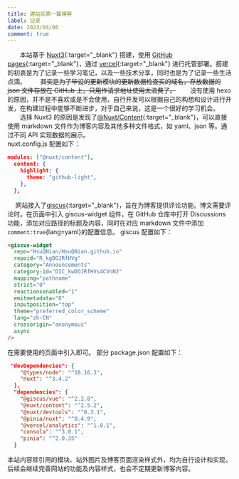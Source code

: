 ```yaml
---
title: 建站后第一篇博客
label: 记录
date: 2023/04/06
comment: true
---
```


&emsp;&emsp;本站基于 [Nuxt3](https://nuxt.com){:target="\_blank"} 搭建，使用 [GitHub pages](https://pages.github.com){:target="\_blank"}，通过 [vercel](https://vercel.com){:target="\_blank"} 进行托管部署。搭建的初衷是为了记录一些学习笔记，以及一些技术分享，同时也是为了记录一些生活点滴。
&emsp;&emsp;~~其实是为了毕设的更新模块的更新数据检查买的域名，存放数据的 json 文件存放在 GitHub 上，只用作请求地址使用太浪费了。~~
&emsp;&emsp;没有使用 hexo 的原因，并不是不喜欢或是不会使用，自行开发可以根据自己的构想和设计进行开发，在构建过程中能够不断进步，对于自己来说，这是一个很好的学习机会。
&emsp;&emsp;选择 Nuxt3 的原因是发现了[@Nuxt/Content](https://content.nuxtjs.org){:target="\_blank"}，可以直接使用 markdown 文件作为博客内容及其他多种文件格式，如 yaml、json 等。通过不同 API 实现数据的展示。  
nuxt.config.js 配置如下：

```json
modules: ["@nuxt/content"],
  content: {
    highlight: {
      theme: "github-light",
    },
  },
```

&emsp;
网站接入了[giscus](https://giscus.app/zh-CN){:target="\_blank"}，旨在为博客提供评论功能。博文需要评论时。在页面中引入 giscus-widget 组件，在 GitHub 仓库中打开 Discussions 功能，添加对应路径的标题及内容，同时在对应 markdown 文件中添加`comment:true`{lang=yaml}的配置信息。
giscus 配置如下：

```html
<giscus-widget
  repo="HsuQNian/HsuQNian.github.io"
  repoid="R_kgDOJRfHVg"
  category="Announcements"
  category-id="DIC_kwDOJRfHVs4CVnN2"
  mapping="pathname"
  strict="0"
  reactionsenabled="1"
  emitmetadata="0"
  inputposition="top"
  theme="preferred_color_scheme"
  lang="zh-CN"
  crossorigin="anonymous"
  async
/>
```

在需要使用的页面中引入即可。
部分 package.json 配置如下：

```json
 "devDependencies": {
    "@types/node": "^18.16.3",
    "nuxt": "^3.4.2"
  },
  "dependencies": {
    "@giscus/vue": "^2.2.8",
    "@nuxt/content": "^2.5.2",
    "@nuxt/devtools": "^0.3.1",
    "@pinia/nuxt": "^0.4.9",
    "@vercel/analytics": "^1.0.1",
    "consola": "^3.0.1",
    "pinia": "^2.0.35"
  }
```

本站内容除引用的模块、站外图片及博客页面渲染样式外，均为自行设计和实现。
后续会继续完善网站的功能及内容样式，也会不定期更新博客内容。
